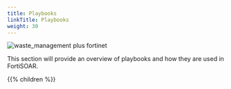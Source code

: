 ```yaml
---
title: Playbooks
linkTitle: Playbooks
weight: 30
---
```


![waste_management plus fortinet](fortinet.svg?height=100px)

This section will provide an overview of playbooks and how they are used in FortiSOAR.

{{% children %}}
